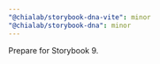 ```yaml
---
"@chialab/storybook-dna-vite": minor
"@chialab/storybook-dna": minor
---
```


Prepare for Storybook 9.
